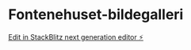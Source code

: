 # Fontenehuset-bildegalleri

[Edit in StackBlitz next generation editor ⚡️](https://stackblitz.com/~/github.com/Bebruta/Fontenehuset-bildegalleri)